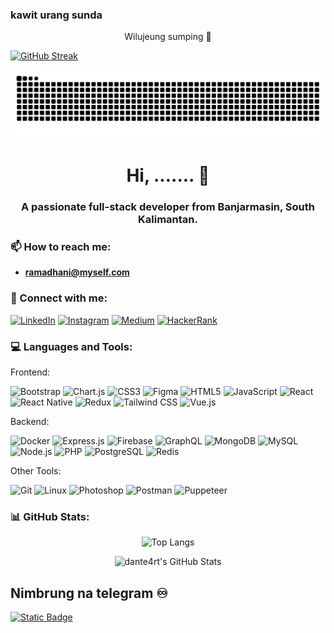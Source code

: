 ### kawit urang sunda
<!---
Rextouin-R/Rextouin-R is a ✨ special ✨ repository because its `README.md` (this file) appears on your GitHub profile.
You can click the Preview link to take a look at your changes.
--->
<p align="center">
Wilujeung sumping 👋
</p>

<a href="https://git.io/streak-stats"><img src="https://streak-stats.demolab.com?user=Rextouin-R&theme=algolia&locale=su" alt="GitHub Streak" /></a>
</p>
<picture align="center">
  <source media="(prefers-color-scheme: dark)" srcset="https://raw.githubusercontent.com/recitativonika/Rextouin-R/output/github-contribution-grid-snake-dark.svg">
  <source media="(prefers-color-scheme: light)" srcset="https://raw.githubusercontent.com/recitativonika/recitativonika/output/github-contribution-grid-snake.svg">
  <img alt="github contribution grid snake animation" src="https://raw.githubusercontent.com/recitativonika/recitativonika/output/github-contribution-grid-snake.svg">
</picture>


<h1 align="center">Hi, ....... 👋</h1>
<h3 align="center">A passionate full-stack developer from Banjarmasin, South Kalimantan.</h3>

### 📫 How to reach me:
- **ramadhani@myself.com**

### 🤝 Connect with me:
<p align="left">
  <a href="https://linkedin.com/in/ramadhvni" target="_blank"><img src="https://img.shields.io/badge/-LinkedIn-%230077B5?style=flat&logo=linkedin&logoColor=white" alt="LinkedIn"/></a>
  <a href="https://instagram.com/ramadhvni" target="_blank"><img src="https://img.shields.io/badge/-Instagram-%23E4405F?style=flat&logo=instagram&logoColor=white" alt="Instagram"/></a>
  <a href="https://medium.com/@dntyk" target="_blank"><img src="https://img.shields.io/badge/-Medium-%2312100E?style=flat&logo=medium&logoColor=white" alt="Medium"/></a>
  <a href="https://www.hackerrank.com/rxmxdhxni" target="_blank"><img src="https://img.shields.io/badge/-HackerRank-%232EC866?style=flat&logo=hackerrank&logoColor=white" alt="HackerRank"/></a>
</p>

### 💻 Languages and Tools:
Frontend:
<p align="left"> <img src="https://img.shields.io/badge/-Bootstrap-%23563D7C?style=flat&logo=bootstrap&logoColor=white" alt="Bootstrap"/> <img src="https://img.shields.io/badge/-Chart.js-%23FF6384?style=flat&logo=chart.js&logoColor=white" alt="Chart.js"/> <img src="https://img.shields.io/badge/-CSS3-%231572B6?style=flat&logo=css3&logoColor=white" alt="CSS3"/> <img src="https://img.shields.io/badge/-Figma-%23F24E1E?style=flat&logo=figma&logoColor=white" alt="Figma"/> <img src="https://img.shields.io/badge/-HTML5-%23E34F26?style=flat&logo=html5&logoColor=white" alt="HTML5"/> <img src="https://img.shields.io/badge/-JavaScript-%23F7DF1E?style=flat&logo=javascript&logoColor=black" alt="JavaScript"/> <img src="https://img.shields.io/badge/-React-%2361DAFB?style=flat&logo=react&logoColor=black" alt="React"/> <img src="https://img.shields.io/badge/-React_Native-%2361DAFB?style=flat&logo=react&logoColor=black" alt="React Native"/> <img src="https://img.shields.io/badge/-Redux-%23764ABC?style=flat&logo=redux&logoColor=white" alt="Redux"/> <img src="https://img.shields.io/badge/-Tailwind_CSS-%2338B2AC?style=flat&logo=tailwindcss&logoColor=white" alt="Tailwind CSS"/> <img src="https://img.shields.io/badge/-Vue.js-%234FC08D?style=flat&logo=vue.js&logoColor=white" alt="Vue.js"/> </p>
Backend:
<p align="left"> <img src="https://img.shields.io/badge/-Docker-%232496ED?style=flat&logo=docker&logoColor=white" alt="Docker"/> <img src="https://img.shields.io/badge/-Express.js-%23000000?style=flat&logo=express&logoColor=white" alt="Express.js"/> <img src="https://img.shields.io/badge/-Firebase-%23039BE5?style=flat&logo=firebase&logoColor=white" alt="Firebase"/> <img src="https://img.shields.io/badge/-GraphQL-%23E10098?style=flat&logo=graphql&logoColor=white" alt="GraphQL"/> <img src="https://img.shields.io/badge/-MongoDB-%2347A248?style=flat&logo=mongodb&logoColor=white" alt="MongoDB"/> <img src="https://img.shields.io/badge/-MySQL-%234479A1?style=flat&logo=mysql&logoColor=white" alt="MySQL"/> <img src="https://img.shields.io/badge/-Node.js-%23339933?style=flat&logo=node.js&logoColor=white" alt="Node.js"/> <img src="https://img.shields.io/badge/-PHP-%23777BB4?style=flat&logo=php&logoColor=white" alt="PHP"/> <img src="https://img.shields.io/badge/-PostgreSQL-%23336791?style=flat&logo=postgresql&logoColor=white" alt="PostgreSQL"/> <img src="https://img.shields.io/badge/-Redis-%23DC382D?style=flat&logo=redis&logoColor=white" alt="Redis"/> </p>
Other Tools:
<p align="left"> <img src="https://img.shields.io/badge/-Git-%23F05032?style=flat&logo=git&logoColor=white" alt="Git"/> <img src="https://img.shields.io/badge/-Linux-%23FCC624?style=flat&logo=linux&logoColor=black" alt="Linux"/> <img src="https://img.shields.io/badge/-Photoshop-%2331A8FF?style=flat&logo=adobephotoshop&logoColor=white" alt="Photoshop"/> <img src="https://img.shields.io/badge/-Postman-%23FF6C37?style=flat&logo=postman&logoColor=white" alt="Postman"/> <img src="https://img.shields.io/badge/-Puppeteer-%2340B5A4?style=flat&logo=puppeteer&logoColor=white" alt="Puppeteer"/> </p>


### 📊 GitHub Stats:

<p align="center">
  <img src="https://github-readme-stats.vercel.app/api/top-langs/?username=dante4rt&theme=algolia&layout=compact" alt="Top Langs"/>
</p>

<p align="center">
  <img src="https://github-readme-stats.vercel.app/api?username=dante4rt&show_icons=true&theme=algolia" alt="dante4rt's GitHub Stats"/>
</p>

## Nimbrung na telegram  ♾︎ 
[![Static Badge](https://img.shields.io/badge/Telegram-Airdrop◾unlimited-Link?style=for-the-badge&logo=Telegram&logoColor=white&logoSize=auto&color=blue)](https://t.me/UNLXairdop)
